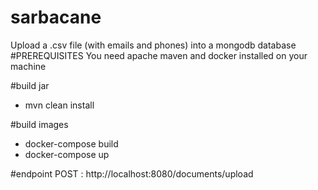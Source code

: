 # sarbacane
Upload a .csv file (with emails and phones) into a mongodb database
#PREREQUISITES
You need apache maven and docker installed on your machine

#build jar
- mvn clean install

#build images
- docker-compose build
- docker-compose up

#endpoint
POST : http://localhost:8080/documents/upload 


